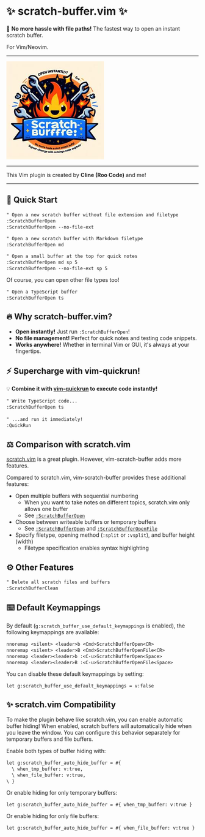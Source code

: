 # :sparkles: scratch-buffer.vim :sparkles:

:rocket: **No more hassle with file paths!** The fastest way to open an instant scratch buffer.

For Vim/Neovim.

- - -

![](./readme/logo.jpg)

- - -

This Vim plugin is created by **Cline (Roo Code)** and me!

- - -

## :wrench: Quick Start

```vim
" Open a new scratch buffer without file extension and filetype
:ScratchBufferOpen
:ScratchBufferOpen --no-file-ext
```

```vim
" Open a new scratch buffer with Markdown filetype
:ScratchBufferOpen md
```

```vim
" Open a small buffer at the top for quick notes
:ScratchBufferOpen md sp 5
:ScratchBufferOpen --no-file-ext sp 5
```

Of course, you can open other file types too!

```vim
" Open a TypeScript buffer
:ScratchBufferOpen ts
```

## :fire: Why scratch-buffer.vim?

- **Open instantly!** Just run `:ScratchBufferOpen`!
- **No file management!** Perfect for quick notes and testing code snippets.
- **Works anywhere!** Whether in terminal Vim or GUI, it's always at your fingertips.

## :zap: Supercharge with vim-quickrun!

:bulb: **Combine it with [vim-quickrun](https://github.com/thinca/vim-quickrun) to execute code instantly!**

```vim
" Write TypeScript code...
:ScratchBufferOpen ts

" ...and run it immediately!
:QuickRun
```

## :balance_scale: Comparison with scratch.vim

[scratch.vim](https://github.com/mtth/scratch.vim) is a great plugin.
However, vim-scratch-buffer adds more features.

Compared to scratch.vim, vim-scratch-buffer provides these additional features:

- Open multiple buffers with sequential numbering
    - When you want to take notes on different topics, scratch.vim only allows one buffer
    - See [`:ScratchBufferOpen`](https://github.com/aiya000/vim-scratch-buffer/blob/736eef08b531b91c95497917ddb97ffbc2047c73/doc/vim-scratch-buffer.txt#L86)
- Choose between writeable buffers or temporary buffers
    - See [`:ScratchBufferOpen`](https://github.com/aiya000/vim-scratch-buffer/blob/736eef08b531b91c95497917ddb97ffbc2047c73/doc/vim-scratch-buffer.txt#L86) and [`:ScratchBufferOpenFile`](https://github.com/aiya000/vim-scratch-buffer/blob/736eef08b531b91c95497917ddb97ffbc2047c73/doc/vim-scratch-buffer.txt#L120)
- Specify filetype, opening method (`:split` or `:vsplit`), and buffer height (width)
    - Filetype specification enables syntax highlighting

## :gear: Other Features

```vim
" Delete all scratch files and buffers
:ScratchBufferClean
```

## :keyboard: Default Keymappings

By default (`g:scratch_buffer_use_default_keymappings` is enabled), the following keymappings are available:

```vim
nnoremap <silent> <leader>b <Cmd>ScratchBufferOpen<CR>
nnoremap <silent> <leader>B <Cmd>ScratchBufferOpenFile<CR>
nnoremap <leader><leader>b :<C-u>ScratchBufferOpen<Space>
nnoremap <leader><leader>B :<C-u>ScratchBufferOpenFile<Space>
```

You can disable these default keymappings by setting:

```vim
let g:scratch_buffer_use_default_keymappings = v:false
```

## :sparkles: scratch.vim Compatibility

To make the plugin behave like scratch.vim, you can enable automatic buffer hiding!
When enabled, scratch buffers will automatically hide when you leave the window.
You can configure this behavior separately for temporary buffers and file buffers.

Enable both types of buffer hiding with:

```vim
let g:scratch_buffer_auto_hide_buffer = #{
  \ when_tmp_buffer: v:true,
  \ when_file_buffer: v:true,
\ }
```

Or enable hiding for only temporary buffers:

```vim
let g:scratch_buffer_auto_hide_buffer = #{ when_tmp_buffer: v:true }
```

Or enable hiding for only file buffers:

```vim
let g:scratch_buffer_auto_hide_buffer = #{ when_file_buffer: v:true }
```
